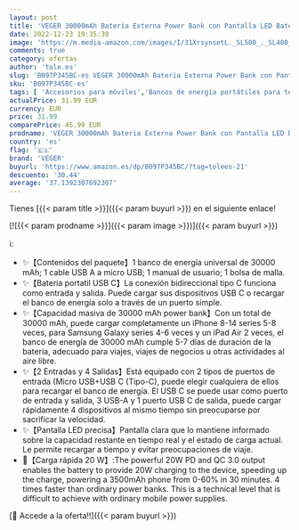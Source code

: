```yaml
---
layout: post
title: 'VEGER 30000mAh Bateria Externa Power Bank con Pantalla LED Bateria Portatil USB C Carga rapida PD 20W QC 3.0 con 2 Entradas y 4 Salidas Compatible con iPhone  Samsung  Huawei  Tableta y más.'
date: 2022-12-23 19:35:39
image: 'https://m.media-amazon.com/images/I/31XrsynsetL._SL500_._SL400_.jpg'
comments: true
category: ofertas
author: 'tole.es'
slug: 'B097P345BC-es VEGER 30000mAh Bateria Externa Power Bank con Pantalla LED...'
sku: 'B097P345BC-es'
tags: [ 'Accesorios para móviles','Bancos de energía portátiles para teléfonos móviles','Cargadores para móviles','Comunicación móvil y accesorios','Electrónica','iphone','veger','🇪🇸', ]
actualPrice: 31.99 EUR
currency: EUR
price: 31.99
comparePrice: 45.99 EUR
prodname: 'VEGER 30000mAh Bateria Externa Power Bank con Pantalla LED Bateria Portatil USB C Carga rapida PD 20W QC 3.0 con 2 Entradas y 4 Salidas Compatible con iPhone  Samsung  Huawei  Tableta y más.'
country: 'es'
flag: '🇪🇸'
brand: 'VEGER'
buyurl: 'https://www.amazon.es/dp/B097P345BC/?tag=tolees-21'
descuento: '30.44'
average: '37.1392307692307'
---
```


Tienes [{{< param title >}}]({{< param buyurl >}}) en el siguiente enlace!

[![{{< param prodname >}}]({{< param image >}})]({{< param buyurl >}})

ℹ️:

- ✨【Contenidos del paquete】1 banco de energía universal de 30000 mAh; 1 cable USB A a micro USB; 1 manual de usuario; 1 bolsa de malla.
- ✨【Bateria portatil USB C】La conexión bidireccional tipo C funciona como entrada y salida. Puede cargar sus dispositivos USB C o recargar el banco de energía solo a través de un puerto simple.
- ✨【Capacidad masiva de 30000 mAh power bank】Con un total de 30000 mAh, puede cargar completamente un iPhone 8-14 series 5-8 veces, para Samsung Galaxy series 4-6 veces y un iPad Air 2 veces, el banco de energía de 30000 mAh cumple 5-7 días de duración de la batería, adecuado para viajes, viajes de negocios u otras actividades al aire libre.
- ✨【2 Entradas y 4 Salidas】Está equipado con 2 tipos de puertos de entrada (Micro USB+USB C (Tipo-C), puede elegir cualquiera de ellos para recargar el banco de energía. El USB C se puede usar como puerto de entrada y salida, 3 USB-A y 1 puerto USB C de salida, puede cargar rápidamente 4 dispositivos al mismo tiempo sin preocuparse por sacrificar la velocidad.
- ✨【Pantalla LED precisa】Pantalla clara que lo mantiene informado sobre la capacidad restante en tiempo real y el estado de carga actual. Le permite recargar a tiempo y evitar preocupaciones de viaje.
- 💖【Carga rápida 20 W】:The powerful 20W PD and QC 3.0 output enables the battery to provide 20W charging to the device, speeding up the charge, powering a 3500mAh phone from 0-60% in 30 minutes. 4 times faster than ordinary power banks. This is a technical level that is difficult to achieve with ordinary mobile power supplies.

[🛒 Accede a la oferta!!]({{< param buyurl >}})
